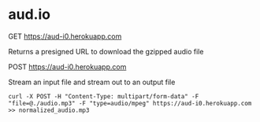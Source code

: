 # aud.io

GET https://aud-i0.herokuapp.com

Returns a presigned URL to download the gzipped audio file

POST https://aud-i0.herokuapp.com

Stream an input file and stream out to an output file
```
curl -X POST -H "Content-Type: multipart/form-data" -F "file=@./audio.mp3" -F "type=audio/mpeg" https://aud-i0.herokuapp.com >> normalized_audio.mp3
```